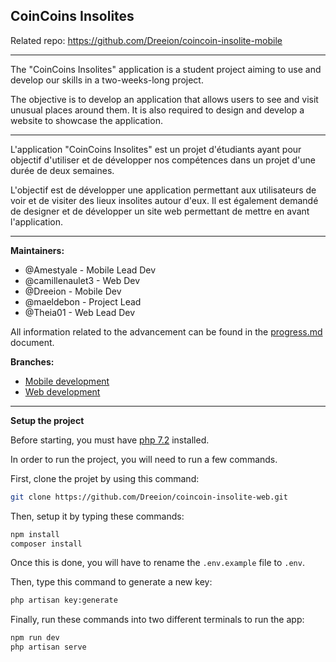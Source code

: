 ## CoinCoins Insolites

Related repo: https://github.com/Dreeion/coincoin-insolite-mobile

---

The "CoinCoins Insolites" application is a student project aiming to use and develop our skills in a two-weeks-long project.

The objective is to develop an application that allows users to see and visit unusual places around them. 
It is also required to design and develop a website to showcase the application.

------

L'application "CoinCoins Insolites" est un projet d'étudiants ayant pour objectif d'utiliser et de développer nos compétences dans un projet d'une durée de deux semaines.

L'objectif est de développer une application permettant aux utilisateurs de voir et de visiter des lieux insolites autour d'eux.
Il est également demandé de designer et de développer un site web permettant de mettre en avant l'application.

---

**Maintainers:**

- @Amestyale - Mobile Lead Dev
- @camillenaulet3 - Web Dev
- @Dreeion - Mobile Dev
- @maeldebon - Project Lead
- @Theia01 - Web Lead Dev

All information related to the advancement can be found in the [progress.md](./progress.md) document.

**Branches:**

- [Mobile development](https://github.com/Dreeion/coincoin-insolite-mobile)
- [Web development](https://github.com/Dreeion/coincoin-insolite-web)

---

**Setup the project**

Before starting, you must have [php 7.2](https://www.php.net/manual/en/install.php) installed.

In order to run the project, you will need to run a few commands.

First, clone the projet by using this command:
```sh
git clone https://github.com/Dreeion/coincoin-insolite-web.git
```

Then, setup it by typing these commands:
```sh 
npm install
composer install
```

Once this is done, you will have to rename the `.env.example` file to `.env`.

Then, type this command to generate a new key:
```sh 
php artisan key:generate
```

Finally, run these commands into two different terminals to run the app:
```sh 
npm run dev
php artisan serve
```
